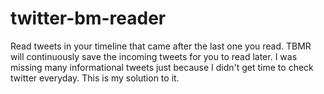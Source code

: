 # twitter-bm-reader
Read tweets in your timeline that came after the last one you read. TBMR will continuously save the incoming tweets for you to read later. I was missing many informational tweets just because I didn't get time to check twitter everyday. This is my solution to it.
